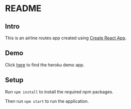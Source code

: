 # README

## Intro
This is an airline routes app created using [Create React App](https://github.com/facebook/create-react-app).

## Demo
Click [here](https://lit-tundra-57203.herokuapp.com/) to find the heroku demo app.

## Setup
Run `npm install` to install the required npm packages.

Then run `npm start` to run the application.
